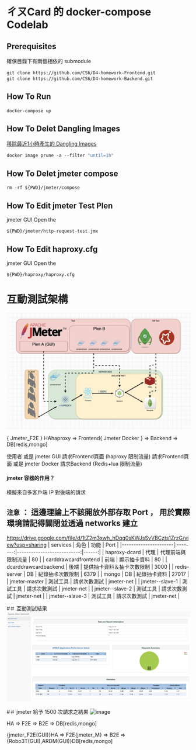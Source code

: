 # ㄔㄡCard 的 docker-compose Codelab

## Prerequisites
確保目錄下有兩個相依的 submodule
```
git clone https://github.com/CS6/D4-homework-Frontend.git
git clone https://github.com/CS6/D4-homework-Backend.git
```

## How To Run
```shell
docker-compose up 
```

## How To Delet Dangling Images
[移除最近1小時產生的 Dangling Images](https://docs.docker.com/engine/reference/commandline/image_prune/)
```dockerfile
docker image prune -a --filter "until=1h"
```

## How To Delet jmeter compose
```shell
rm -rf ${PWD}/jmeter/compose
```
## How To Edit jmeter Test Plen
jmeter GUI Open the
```shell
${PWD}/jmeter/http-request-test.jmx
```

## How To Edit haproxy.cfg
jmeter GUI Open the
```shell
${PWD}/haproxy/haproxy.cfg
```
# 互動測試架構

![互動測試架構](https://github.com/CS6/docker-codelab/blob/4e5ec4ba215464aca041affb7a738afe8427fd67/img/Flow.png)

{ Jmeter_F2E } HAhaproxy => Frontend{ Jmeter Docker } => Backend => DB[redis,mongo]

使用者 或是 jmeter GUI 請求Frontend頁面 (haproxy 限制流量)
請求Frontend頁面 或是 jmeter Docker 請求Backend (Redis+lua 限制流量)

#### jmeter 容器的作用？
模擬來自多客戶端 IP 對後端的請求




## `注意` ： 這邊理論上不該開放外部存取 Port ， 用於實際環境請記得關閉並透過 networks 建立



https://drive.google.com/file/d/1tZ2m3xwh_hDqq0sKWJsSvVBCzts1ZrzG/view?usp=sharing
| services             |   角色   |                       功能 |  Port |
|----------------------|:--------:|---------------------------:|------:|
| haproxy-dcard        |   代理   |         代理前端與限制流量 |    80 |
| carddrawcardfrontend |   前端   |               顯示抽卡資料 |    80 |
| dcarddrawcardbackend |   後端   | 提供抽卡資料＆抽卡次數限制 |  3000 |
| redis-server         |    DB    |           紀錄抽卡次數限制 |  6379 |
| mongo                |    DB    |               紀錄抽卡資料 | 27017 |
| jmeter-master        | 測試工具 |               請求次數測試 |  jmeter-net |
| jmeter--slave-1      | 測試工具 |               請求次數測試 | jmeter-net |
| jmeter--slave-2      | 測試工具 |               請求次數測試 | jmeter-net |
| jmeter--slave-3      | 測試工具 |               請求次數測試 | jmeter-net |




#＃ 互動測試結果
![互動測試結果](https://github.com/CS6/docker-codelab/blob/4e5ec4ba215464aca041affb7a738afe8427fd67/img/JMeter.png)

#＃ jmeter 給予 1500 次請求之結果 
<img width="1538" alt="image" src="https://user-images.githubusercontent.com/13188949/113802431-4fcdc380-978d-11eb-945e-f359cd6c0d24.png">



HA => F2E => B2E => DB[redis,mongo]



{jmeter_F2E(GUI)}HA => F2E{jmeter_M} => B2E => {Robo3T(GUI),ARDM(GUI)}DB[redis,mongo]


